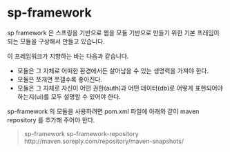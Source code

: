 # sp-framework

sp framework 은 스프링을 기반으로 웹을 모듈 기반으로 만들기 위한 기본 프레임이 되는 모듈을 구상해서 만들고 있습니다.

이 프레임워크가 지향하는 바는 다음과 같습니다.

* 모듈은 그 자체로 어떠한 환경에서든 살아남을 수 있는 생명력을 가져야 한다.
* 모듈은 쪼개면 쪼갤수록 좋아진다.
* 모듈은 그 자체로 자신이 어떤 권한(auth)과 어떤 데이터(db)로 어떻게 표현되어야 하는지(ui)를 모두 설명할 수 있어야 한다.


sp-framework 의 모듈을 사용하려면 pom.xml 파일에 아래와 같이 maven repository 를 추가해 주어야 한다.


>	<repositories>
>		<repository>
>			<id>sp-framework</id>
>			<name>sp-framework-repository</name>
>			<url>http://maven.soreply.com/repository/maven-snapshots/</url>
>		</repository>
>	</repositories>

